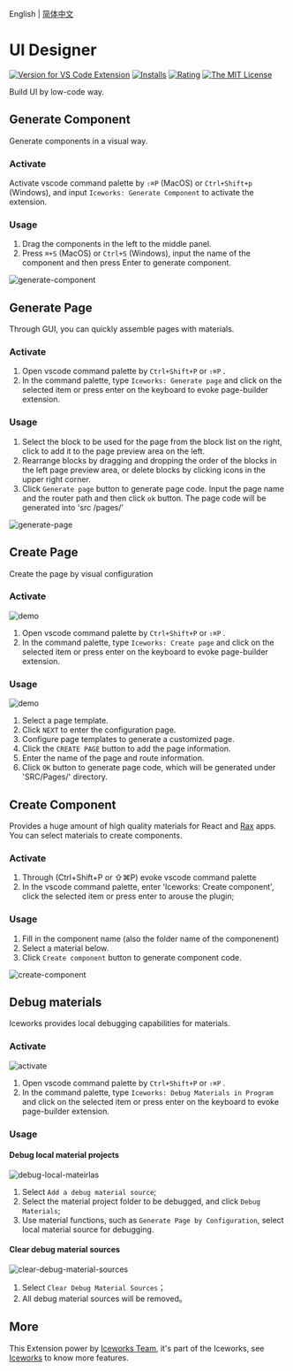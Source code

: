English | [简体中文](https://github.com/ice-lab/iceworks/blob/master/extensions/iceworks-ui-builder/README.zh-CN.md)

# UI Designer

[![Version for VS Code Extension](https://vsmarketplacebadge.apphb.com/version-short/iceworks-team.iceworks-ui-builder.svg?logo=visual-studio-code)](https://marketplace.visualstudio.com/items?itemName=iceworks-team.iceworks-ui-builder)
[![Installs](https://vsmarketplacebadge.apphb.com/installs-short/iceworks-team.iceworks-ui-builder.svg)](https://marketplace.visualstudio.com/items?itemName=iceworks-team.iceworks-ui-builder)
[![Rating](https://vsmarketplacebadge.apphb.com/rating-short/iceworks-team.iceworks-ui-builder.svg)](https://marketplace.visualstudio.com/items?itemName=iceworks-team.iceworks-ui-builder)
[![The MIT License](https://img.shields.io/badge/license-MIT-blue.svg)](http://opensource.org/licenses/MIT)

Build UI by low-code way.

## Generate Component

Generate components in a visual way.

### Activate

Activate vscode command palette by `⇧⌘P` (MacOS) or `Ctrl+Shift+p` (Windows), and input `Iceworks: Generate Component` to activate the extension.

### Usage

1. Drag the components in the left to the middle panel.
2. Press `⌘+S` (MacOS) or `Ctrl+S` (Windows), input the name of the component and then press Enter to generate component.

![generate-component](https://img.alicdn.com/tfs/TB179prilFR4u4jSZFPXXanzFXa-1440-900.gif)

## Generate Page

Through GUI, you can quickly assemble pages with materials.

### Activate

1. Open vscode command palette  by `Ctrl+Shift+P` or `⇧⌘P` .
2. In the command palette, type `Iceworks: Generate page` and click on the selected item or press enter on the keyboard to evoke page-builder extension.

### Usage

1. Select the block to be used for the page from the block list on the right, click to add it to the page preview area on the left.
2. Rearrange blocks by dragging and dropping the order of the blocks in the left page preview area, or delete blocks by clicking icons in the upper right corner.
3. Click `Generate page` button to generate page code. Input the page name and the router path and then click `ok` button. The page code will be generated into 'src /pages/'

![generate-page](https://img.alicdn.com/tfs/TB1ErOEjnM11u4jSZPxXXahcXXa-1440-900.gif)

## Create Page

Create the page by visual configuration

### Activate

![demo](https://user-images.githubusercontent.com/56879942/91519113-4a211d00-e924-11ea-8fbe-36170dedc765.gif)

1. Open vscode command palette  by `Ctrl+Shift+P` or `⇧⌘P` .
2. In the command palette, type `Iceworks: Create page` and click on the selected item or press enter on the keyboard to evoke page-builder extension.

### Usage

![demo](https://user-images.githubusercontent.com/56879942/91536884-03451e80-e948-11ea-98e6-6bf89b62e932.gif)

1. Select a page template.
2. Click `NEXT` to enter the configuration page.
3. Configure page templates to generate a customized page.
4. Click the `CREATE PAGE` button to add the page information.
5. Enter the name of the page and route information.
6. Click `OK` button to generate page code, which will be generated under 'SRC/Pages/' directory.

## Create Component

Provides a huge amount of high quality materials for React and [Rax](https://rax.js.org/) apps. You can select materials to create components.

### Activate

1. Through (Ctrl+Shift+P or ⇧⌘P) evoke vscode command palette
2. In the vscode command palette, enter 'Iceworks: Create component', click the selected item or press enter to arouse the plugin;

### Usage

1. Fill in the component name (also the folder name of the componenent)
2. Select a material below.
3. Click `Create component` button to generate component code.

![create-component](https://img.alicdn.com/tfs/TB1_UQvfiDsXe8jSZR0XXXK6FXa-1440-900.gif)

## Debug materials

Iceworks provides local debugging capabilities for materials.

### Activate

![activate](https://user-images.githubusercontent.com/56879942/95042198-bb19d880-070b-11eb-95fd-bfc778c55a5f.gif)

1. Open vscode command palette  by `Ctrl+Shift+P` or `⇧⌘P` .
2. In the command palette, type `Iceworks: Debug Materials in Program` and click on the selected item or press enter on the keyboard to evoke page-builder extension.

### Usage

#### Debug local material projects

![debug-local-mateirlas](https://user-images.githubusercontent.com/56879942/95042207-bead5f80-070b-11eb-8828-28d3adc2b137.gif)

1. Select `Add a debug material source`;
2. Select the material project folder to be debugged, and click `Debug Materials`;
3. Use material functions, such as `Generate Page by Configuration`, select local material source for debugging.

#### Clear debug material sources

![clear-debug-material-sources](https://user-images.githubusercontent.com/56879942/95042184-afc6ad00-070b-11eb-98be-21c65f292c40.gif)

1. Select `Clear Debug Material Sources`；
2. All debug material sources will be removed。

## More

This Extension power by [Iceworks Team](https://marketplace.visualstudio.com/publishers/iceworks-team), it's part of the Iceworks, see [Iceworks](https://marketplace.visualstudio.com/items?itemName=iceworks-team.iceworks) to know more features.